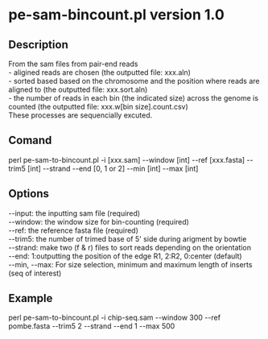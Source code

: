 # pe-sam-bincount.pl version 1.0
## Description
From the sam files from pair-end reads  
\- aligined reads are chosen (the outputted file: xxx.aln)  
\- sorted based based on the chromosome and the position where reads are aligned to (the outputted file: xxx.sort.aln)   
\- the number of reads in each bin (the indicated size) across the genome is counted (the outputted file: xxx.w[bin size].count.csv)  
These processes are sequencially excuted.
## Comand
perl pe-sam-to-bincount.pl -i [xxx.sam] --window [int] --ref [xxx.fasta]  --trim5 [int] --strand --end [0, 1 or 2] --min [int] --max [int]
## Options
--input:        the inputting sam file (required)  
--window:  the window size for bin-counting (required)  
--ref:          the reference fasta file (required)  
--trim5:     the number of trimed base of  5' side during arigment by bowtie  
--strand:   make two (f & r) files to sort reads depending on the orientation  
--end:       1:outputting the position of the edge R1, 2:R2, 0:center (default)  
--min, --max:   For size selection, minimum and maximum length of inserts (seq of interest)
## Example
perl pe-sam-to-bincount.pl -i chip-seq.sam --window 300 --ref pombe.fasta  --trim5 2 --strand --end  1  --max 500